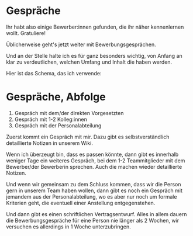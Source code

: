 # Gespräche

<!-- Note -->
Ihr habt also einige Bewerber:innen gefunden, die ihr näher kennenlernen wollt.
Gratuliere!

Üblicherweise geht's jetzt weiter mit Bewerbungsgesprächen.

Und an der Stelle halte ich es für ganz besonders wichtig, von Anfang an klar zu verdeutlichen, welchen Umfang und Inhalt die haben werden.

Hier ist das Schema, das ich verwende:


# Gespräche, Abfolge <!-- .element class="hidden" -->

1. Gespräch mit dem/der direkten Vorgesetzten <!-- .element class="fragment fade-in-then-semi-out" -->
2. Gespräch mit 1-2 Kolleg:innen <!-- .element class="fragment fade-in-then-semi-out" -->
3. Gespräch mit der Personalabteilung <!-- .element class="fragment fade-in-then-semi-out" -->

<!-- Note -->
Zuerst kommt ein Gespräch mit mir.
Dazu gibt es selbstverständlich detaillierte Notizen in unserem Wiki.

Wenn ich überzeugt bin, dass es passen könnte, dann gibt es innerhalb weniger Tage ein weiteres Gespräch, bei dem 1-2 Teammitglieder mit dem Bewerber/der Bewerberin sprechen.
Auch die machen wieder detaillierte Notizen.

Und wenn wir gemeinsam zu dem Schluss kommen, dass wir die Person gern in unserem Team haben wollen, dann gibt es noch ein Gespräch mit jemandem aus der Personalabteilung, wo es aber nur noch um formale Kriterien geht, die eventuell einer Anstellung entgegenstehen.

Und dann gibt es einen schriftlichen Vertragsentwurf.
Alles in allem dauern die Bewerbungsgespräche für eine Person nie länger als 2 Wochen, wir versuchen es allerdings in 1 Woche unterzubringen.

